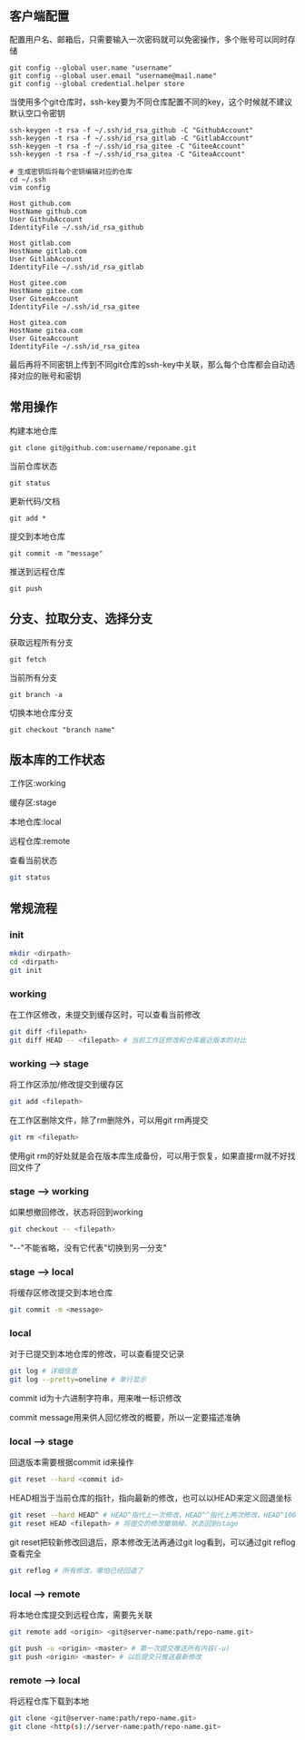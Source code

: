 # 　

## 客户端配置

配置用户名、邮箱后，只需要输入一次密码就可以免密操作，多个账号可以同时存储

```shell
git config --global user.name "username"
git config --global user.email "username@mail.name"
git config --global credential.helper store
```

当使用多个git仓库时，ssh-key要为不同仓库配置不同的key，这个时候就不建议默认空口令密钥

```shell
ssh-keygen -t rsa -f ~/.ssh/id_rsa_github -C "GithubAccount"
ssh-keygen -t rsa -f ~/.ssh/id_rsa_gitlab -C "GitlabAccount"
ssh-keygen -t rsa -f ~/.ssh/id_rsa_gitee -C "GiteeAccount"
ssh-keygen -t rsa -f ~/.ssh/id_rsa_gitea -C "GiteaAccount"

# 生成密钥后将每个密钥编辑对应的仓库
cd ~/.ssh
vim config

Host github.com
HostName github.com
User GithubAccount
IdentityFile ~/.ssh/id_rsa_github

Host gitlab.com
HostName gitlab.com
User GitlabAccount
IdentityFile ~/.ssh/id_rsa_gitlab

Host gitee.com
HostName gitee.com
User GiteeAccount
IdentityFile ~/.ssh/id_rsa_gitee

Host gitea.com
HostName gitea.com
User GiteaAccount
IdentityFile ~/.ssh/id_rsa_gitea
```

最后再将不同密钥上传到不同git仓库的ssh-key中关联，那么每个仓库都会自动选择对应的账号和密钥

## 常用操作

构建本地仓库

```git clone git@github.com:username/reponame.git```

当前仓库状态

```git status```

更新代码/文档

```git add *```

提交到本地仓库

```git commit -m "message"```

推送到远程仓库

```git push```

## 分支、拉取分支、选择分支

获取远程所有分支

```git fetch```

当前所有分支

```git branch -a```

切换本地仓库分支

```git checkout "branch name"```

## 版本库的工作状态

工作区:working

缓存区:stage

本地仓库:local

远程仓库:remote

查看当前状态

```bash
git status
```

## 常规流程

### init

```bash
mkdir <dirpath>
cd <dirpath>
git init
```

### working

在工作区修改，未提交到缓存区时，可以查看当前修改

```bash
git diff <filepath>
git diff HEAD -- <filepath> # 当前工作区修改和仓库最近版本的对比
```

### working --> stage

将工作区添加/修改提交到缓存区

```bash
git add <filepath>
```

在工作区删除文件，除了rm删除外，可以用git rm再提交

```bash
git rm <filepath>
```

使用git rm的好处就是会在版本库生成备份，可以用于恢复，如果直接rm就不好找回文件了

### stage --> working

如果想撤回修改，状态将回到working

```bash
git checkout -- <filepath>
```

"--"不能省略，没有它代表"切换到另一分支"

### stage --> local

将缓存区修改提交到本地仓库

```bash
git commit -m <message>
```

### local

对于已提交到本地仓库的修改，可以查看提交记录

```bash
git log # 详细信息
git log --pretty=oneline # 单行显示
```

commit id为十六进制字符串，用来唯一标识修改

commit message用来供人回忆修改的概要，所以一定要描述准确

### local --> stage

回退版本需要根据commit id来操作

```bash
git reset --hard <commit id>
```

HEAD相当于当前仓库的指针，指向最新的修改，也可以以HEAD来定义回退坐标

```bash
git reset --hard HEAD^ # HEAD^指代上一次修改，HEAD^^指代上两次修改，HEAD^100指代上100次修改
git reset HEAD <filepath> # 将提交的修改撤销掉，状态回到stage
```

git reset把较新修改回退后，原本修改无法再通过git log看到，可以通过git reflog查看完全

```bash
git reflog # 所有修改，哪怕已经回退了
```

### local --> remote

将本地仓库提交到远程仓库，需要先关联

```bash
git remote add <origin> <git@server-name:path/repo-name.git>
```

```bash
git push -u <origin> <master> # 第一次提交推送所有内容(-u)
git push <origin> <master> # 以后提交只推送最新修改
```

### remote --> local

将远程仓库下载到本地

```bash
git clone <git@server-name:path/repo-name.git>
git clone <http(s)://server-name:path/repo-name.git>
```
